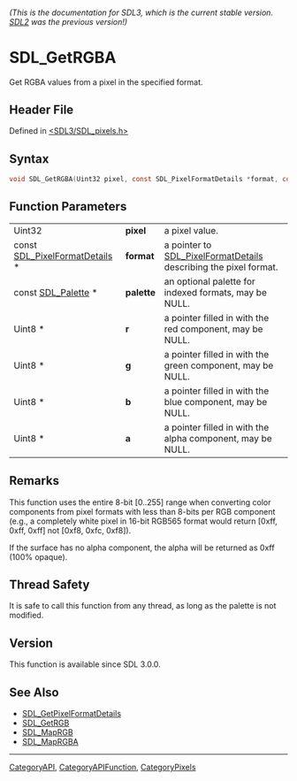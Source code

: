 ###### (This is the documentation for SDL3, which is the current stable version. [SDL2](https://wiki.libsdl.org/SDL2/) was the previous version!)
# SDL_GetRGBA

Get RGBA values from a pixel in the specified format.

## Header File

Defined in [<SDL3/SDL_pixels.h>](https://github.com/libsdl-org/SDL/blob/main/include/SDL3/SDL_pixels.h)

## Syntax

```c
void SDL_GetRGBA(Uint32 pixel, const SDL_PixelFormatDetails *format, const SDL_Palette *palette, Uint8 *r, Uint8 *g, Uint8 *b, Uint8 *a);
```

## Function Parameters

|                                                          |             |                                                                                            |
| -------------------------------------------------------- | ----------- | ------------------------------------------------------------------------------------------ |
| Uint32                                                   | **pixel**   | a pixel value.                                                                             |
| const [SDL_PixelFormatDetails](SDL_PixelFormatDetails) * | **format**  | a pointer to [SDL_PixelFormatDetails](SDL_PixelFormatDetails) describing the pixel format. |
| const [SDL_Palette](SDL_Palette) *                       | **palette** | an optional palette for indexed formats, may be NULL.                                      |
| Uint8 *                                                  | **r**       | a pointer filled in with the red component, may be NULL.                                   |
| Uint8 *                                                  | **g**       | a pointer filled in with the green component, may be NULL.                                 |
| Uint8 *                                                  | **b**       | a pointer filled in with the blue component, may be NULL.                                  |
| Uint8 *                                                  | **a**       | a pointer filled in with the alpha component, may be NULL.                                 |

## Remarks

This function uses the entire 8-bit [0..255] range when converting color
components from pixel formats with less than 8-bits per RGB component
(e.g., a completely white pixel in 16-bit RGB565 format would return [0xff,
0xff, 0xff] not [0xf8, 0xfc, 0xf8]).

If the surface has no alpha component, the alpha will be returned as 0xff
(100% opaque).

## Thread Safety

It is safe to call this function from any thread, as long as the palette is
not modified.

## Version

This function is available since SDL 3.0.0.

## See Also

- [SDL_GetPixelFormatDetails](SDL_GetPixelFormatDetails)
- [SDL_GetRGB](SDL_GetRGB)
- [SDL_MapRGB](SDL_MapRGB)
- [SDL_MapRGBA](SDL_MapRGBA)

----
[CategoryAPI](CategoryAPI), [CategoryAPIFunction](CategoryAPIFunction), [CategoryPixels](CategoryPixels)

